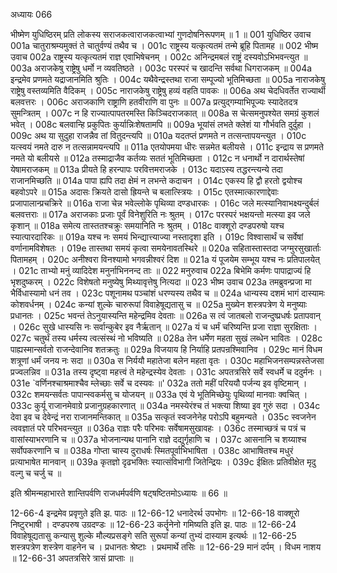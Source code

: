 अध्यायः 066

भीष्मेण युधिष्ठिरम् प्रति लोकस्य सराजकत्वाराजकत्वाभ्यां गुणदोषनिरूपणम् ॥ 1 ॥
001	युधिष्ठिर उवाच 
001a	चातुराश्रम्यमुक्तं ते चातुर्वण्यं तथैव च ।
001c	राष्ट्रस्य यत्कृत्यतमं तन्मे ब्रूहि पितामह ॥
002	भीष्म उवाच 
002a	राष्ट्रस्य यत्कृत्यतमं राज्ञ एवाभिषेचनम् ।
002c	अनिन्द्रमबलं राष्ट्रं दस्यवोऽभिभवन्त्युत ॥
003a	अराजकेषु राष्ट्रेषु धर्मो न व्यवतिष्ठते ।
003c	परस्परं च खादन्ति सर्वथा धिगराजकम् ॥
004a	इन्द्रमेव प्रणमते यद्राजानमिति श्रुतिः ।
004c	यथैवेन्द्रस्तथा राजा सम्पूज्यो भूतिमिच्छता ॥
005a	नाराजकेषु राष्ट्रेषु वस्तव्यमिति वैदिकम् ।
005c	नाराजकेषु राष्ट्रेषु हव्यं वहति पावकः ॥
006a	अथ चेदधिवर्तेत राज्यार्थी बलवत्तरः ।
006c	अराजकाणि राष्ट्राणि हतवीराणि वा पुनः ॥
007a	प्रत्युद्गम्याभिपूज्यः स्यादेतदत्र सुमन्त्रितम् ।
007c	न हि राज्यात्पापतरमस्ति किञ्चिदराजकात् ॥
008a	स चेत्समनुपश्येत समग्रं कुशलं भवेत् ।
008c	बलवान्हि प्रकुपितः कुर्यान्निःशेषतामपि ॥
009a	भूयांसं लभते क्लेशं या गौर्भवति दुर्दुहा ।
009c	अथ या सुदुहा राजन्नैव तां वितुदन्त्यपि ॥
010a	यदतप्तं प्रणमते न तत्सन्तापयन्त्युत ।
010c	यत्स्वयं नमते दारु न तत्सन्नामयन्त्यपि ॥
011a	एतयोपमया धीरः सन्नमेत बलीयसे ।
011c	इन्द्राय स प्रणमते नमते यो बलीयसे ॥
012a	तस्माद्राजैव कर्तव्यः सततं भूतिमिच्छता ।
012c	न धनार्थो न दारार्थस्तेषां येषामराजकम् ॥
013a	प्रीयते हि हरन्पापः परवित्तमराजके ।
013c	यदाऽस्य तद्धरन्त्यन्ये तदा राजानमिच्छति ॥
014a	पापा ह्यपि तदा क्षेमं न लभन्ते कदाचन ।
014c	एकस्य हि द्वौ हरतो द्वयोश्च बहवोऽपरे ॥
015a	अदासः क्रियते दासो ह्रियन्ते च बलात्स्त्रियः ।
015c	एतस्मात्कारणाद्देवाः प्रजापालान्प्रचक्रिरे ॥
016a	राजा चेन्न भवेल्लोके पृथिव्या दण्डधारकः ।
016c	जले मत्स्यानिवाभक्ष्यन्दुर्बलं बलवत्तराः ॥
017a	अराजकाः प्रजाः पूर्वं विनेशुरिति नः श्रुतम् ।
017c	परस्परं भक्षयन्तो मत्स्या इव जले कृशान् ॥
018a	समेत्य तास्ततश्चक्रुः समयानिति नः श्रुतम् ।
018c	वाक्शूरो दण्डपरुषो यश्च स्यात्पारदारिकः ॥
019a	यश्च नः समयं भिन्द्यात्त्याज्या नस्तादृशा इति ।
019c	विश्वासार्थं च सर्वेषां वर्णानामविशेषतः ।
019e	तास्तथा समयं कृत्वा समयेनावतस्थिरे ॥
020a	सहितास्तास्तदा जग्मुरसुखार्ताः पितामहम् ।
020c	अनीश्वरा विनश्यामो भगवन्नीश्वरं दिश ॥
021a	यं पूजयेम सम्भूय यश्च नः प्रतिपालयेत् ।
021c	ताभ्यो मनुं व्यादिदेश मनुर्नाभिननन्द ताः ॥
022	मनुरुवाच 
022a	बिभेमि कर्मणः पापाद्राज्यं हि भृशदुष्करम् ।
022c	विशेषतो मनुष्येषु मिथ्यावृत्तेषु नित्यदा ॥
023	भीष्म उवाच 
023a	तमब्रुवन्प्रजा मा भैर्विधास्यामो धनं तव ।
023c	पशूनामथ पञ्चांशं धरण्यस्य तथैव च ॥
024a	धान्यस्य दशमं भागं दास्यामः कोशवर्धनम् ।
024c	कन्यां शुल्के चारुरूपां विवाहेषूद्यतासु च ॥
025a	मुख्येन शस्त्रपत्रेण ये मनुष्याः प्रधानतः ।
025c	भवन्तं तेऽनुयास्यन्ति महेन्द्रमिव देवताः ॥
026a	स त्वं जातबलो राजन्दुष्प्रधर्षः प्रतापवान् ।
026c	सुखे धास्यसि नः सर्वान्कुबेर इव नैर्ऋतान् ॥
027a	यं च धर्मं चरिष्यन्ति प्रजा राज्ञा सुरक्षिताः ।
027c	चतुर्थं तस्य धर्मस्य त्वत्संस्थं नो भविष्यति ॥
028a	तेन धर्मेण महता सुखं लब्धेन भावितः ।
028c	पाह्यस्मान्सर्वतो राजन्देवानिव शतक्रतुः ॥
029a	विजयाय हि निर्याहि प्रतपन्रश्मिवानिव ।
029c	मानं विधम शत्रूणां धर्मं जनय नः सदा ॥
030a	स निर्ययौ महातेजा बलेन महता वृतः ।
030c	महाभिजनसम्पन्नस्तेजसा प्रज्वलन्निव ॥
031a	तस्य दृष्ट्वा महत्त्वं ते महेन्द्रस्येव देवताः ।
031c	अपतत्रसिरे सर्वे स्वधर्मे च ददुर्मनः ।
031e	`वर्णिनश्चाश्रमाश्चैव म्लेच्छाः सर्वे च दस्यवः ॥'
032a	ततो महीं परिययौ पर्जन्य इव वृष्टिमान् ।
032c	शमयन्सर्वतः पापान्स्वकर्मसु च योजयन् ॥
033a	एवं ये भूतिमिच्छेयुः पृथिव्यां मानवाः क्वचित् ।
033c	कुर्यू राजानमेवाग्रे प्रजानुग्रहकारणात् ॥
034a	नमस्येरंश्च तं भक्त्या शिष्या इव गुरुं सदा ।
034c	देवा इव च देवेन्द्रं नरा राजानमन्तिकात् ॥
035a	सत्कृतं स्वजनेनेह परोऽपि बहुमन्यते ।
035c	स्वजनेन त्ववज्ञातं परे परिभवन्त्युत ॥
036a	राज्ञः परैः परिभवः सर्वेषामसुखावहः ।
036c	तस्माच्छत्रं च पत्रं च वासांस्याभरणानि च ॥
037a	भोजनान्यथ पानानि राज्ञे दद्युर्गृहाणि च ।
037c	आसनानि च शय्याश्च सर्वोपकरणानि च ॥
038a	गोप्ता चास्य दुराधर्षः स्मितपूर्वाभिभाषिता ।
038c	आभाषितश्च मधुरं प्रत्याभाषेत मानवान् ॥
039a	कृतज्ञो दृढभक्तिः स्यात्संविभागी जितेन्द्रियः ।
039c	ईक्षितः प्रतिवीक्षेत मृदु वल्गु च चर्जु च ॥ 

इति श्रीमन्महाभारते शान्तिपर्वणि राजधर्मपर्वणि षट्षष्टितमोऽध्यायः ॥ 66 ॥

12-66-4 इन्द्रमेव प्रवृणुते इति झ. पाठः ॥ 12-66-12 धनादेरर्थ उपभोगः ॥ 12-66-18 वाक्शूरो निष्टुरभाषी । दण्डपरुष उग्रदण्डः ॥ 12-66-23 कर्तॄनेनो गमिष्यति इति झ. पाठः ॥ 12-66-24 विवाहेषूद्यतासु कन्यासु शुल्के मौल्यप्रसङ्गे सति सुरूपां कन्यां तुभ्यं दास्याम इत्यर्थः ॥ 12-66-25 शस्त्रपत्रेण शस्त्रेण वाहनेन च । प्रधानतः श्रेष्टाः । प्रथमार्थे तसिः ॥ 12-66-29 मानं दर्पम् । विधम नाशय ॥ 12-66-31 अपतत्रसिरे त्रासं प्राप्ताः ॥

